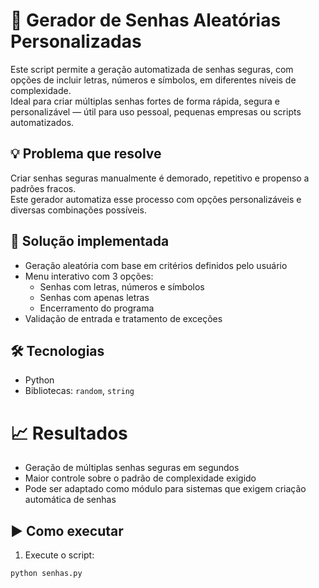 # 🔐 Gerador de Senhas Aleatórias Personalizadas

Este script permite a geração automatizada de senhas seguras, com opções de incluir letras, números e símbolos, em diferentes níveis de complexidade.  
Ideal para criar múltiplas senhas fortes de forma rápida, segura e personalizável — útil para uso pessoal, pequenas empresas ou scripts automatizados.

## 💡 Problema que resolve
Criar senhas seguras manualmente é demorado, repetitivo e propenso a padrões fracos.  
Este gerador automatiza esse processo com opções personalizáveis e diversas combinações possíveis.

## 🚀 Solução implementada
- Geração aleatória com base em critérios definidos pelo usuário
- Menu interativo com 3 opções:
  - Senhas com letras, números e símbolos
  - Senhas com apenas letras
  - Encerramento do programa
- Validação de entrada e tratamento de exceções

## 🛠️ Tecnologias
- Python
- Bibliotecas: `random`, `string`

# 📈 Resultados
- Geração de múltiplas senhas seguras em segundos
- Maior controle sobre o padrão de complexidade exigido
- Pode ser adaptado como módulo para sistemas que exigem criação automática de senhas

## ▶️ Como executar
1. Execute o script:
```bash
python senhas.py
